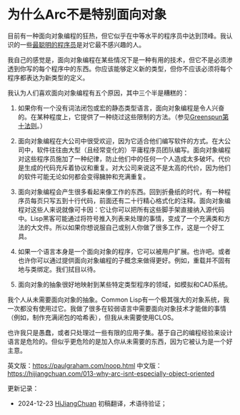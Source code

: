 



# 为什么Arc不是特别面向对象

目前有一种面向对象编程的狂热，但它似乎在中等水平的程序员中达到顶峰。我认识的一些[最聪明的程序员](https://hijiangchuan.com/paulgraham/EXTRA040-Rees-Re-OO)是对它最不感兴趣的人。

我自己的感觉是，面向对象编程在某些情况下是一种有用的技术，但它不是必须渗透到你写的每个程序中的东西。你应该能够定义新的类型，但你不应该必须将每个程序都表达为新类型的定义。

我认为人们喜欢面向对象编程有五个原因，其中三个半是糟糕的：

1. 如果你有一个没有词法闭包或宏的静态类型语言，面向对象编程是令人兴奋的。在某种程度上，它提供了一种绕过这些限制的方法。（参见[Greenspun第十法则](https://hijiangchuan.com/paulgraham/EXTRA028-Lisp-Quotes)。）

2. 面向对象编程在大公司中很受欢迎，因为它适合他们编写软件的方式。在大公司中，软件往往由大型（且经常变化的）平庸程序员团队编写。面向对象编程对这些程序员施加了一种纪律，防止他们中的任何一个人造成太多破坏。代价是生成的代码充斥着协议和重复。对大公司来说这不是太高的代价，因为他们的软件可能无论如何都会变得臃肿和充满重复。

3. 面向对象编程会产生很多看起来像工作的东西。回到折叠纸的时代，有一种程序员每页只写五到十行代码，前面还有二十行精心格式化的注释。面向对象编程对这些人来说就像可卡因：它让你可以把所有这些脚手架直接纳入源代码中。Lisp黑客可能通过将符号推入列表来处理的事情，变成了一个充满类和方法的大文件。所以如果你想说服自己或别人你做了很多工作，这是一个好工具。

4. 如果一个语言本身是一个面向对象的程序，它可以被用户扩展。也许吧。或者也许你可以通过提供面向对象编程的子概念来做得更好。例如，重载并不固有地与类绑定。我们拭目以待。

5. 面向对象的抽象很好地映射到某些特定类型程序的领域，如模拟和CAD系统。

我个人从未需要面向对象的抽象。Common Lisp有一个极其强大的对象系统，我一次都没有使用过它。我做了很多在较弱语言中需要面向对象技术才能做的事情（例如，制作充满闭包的哈希表），但我从未需要使用CLOS。

也许我只是愚蠢，或者只处理过一些有限的应用子集。基于自己的编程经验来设计语言是危险的。但似乎更危险的是加入你从未需要的东西，因为它被认为是一个好主意。

英文版：https://paulgraham.com/noop.html
中文版：https://hijiangchuan.com/013-why-arc-isnt-especially-object-oriented

更新记录：
- 2024-12-23 [HiJiangChuan](https://hijiangchuan.com) 初稿翻译，术语待验证；
